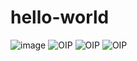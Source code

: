# hello-world
![image](https://user-images.githubusercontent.com/91956288/136023979-26e11e3c-4a7d-4a5d-bb74-cddc0127af69.png)
![OIP](https://user-images.githubusercontent.com/91956288/210154698-c0d47a8e-ecf0-4be4-9720-697287889b46.jpg)
![OIP](https://user-images.githubusercontent.com/91956288/210154701-26de938e-465d-4aec-a0cd-a2668729dee8.jpg)
![OIP](https://user-images.githubusercontent.com/91956288/210165648-29c1248d-9d69-4f3f-b8a6-0b6884efc393.jpg)
